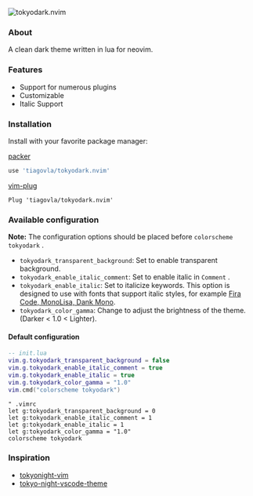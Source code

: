 ![tokyodark.nvim](https://svgur.com/i/WVs.svg)

### About

A clean dark theme written in lua for neovim.

### Features
- Support for numerous plugins
- Customizable
- Italic Support

### Installation
Install with your favorite package manager:

[packer](https://github.com/wbthomason/packer.nvim)
```lua
use 'tiagovla/tokyodark.nvim'
```

[vim-plug](https://github.com/junegunn/vim-plug)
```vim
Plug 'tiagovla/tokyodark.nvim'
```

### Available configuration

**Note:** The configuration options should be placed before `colorscheme tokyodark` .

- `tokyodark_transparent_background`: Set to enable transparent background.
- `tokyodark_enable_italic_comment`: Set to enable italic in `Comment` .
- `tokyodark_enable_italic`: Set to italicize keywords. This option is
  designed to use with fonts that support italic styles, for example
  [Fira Code, MonoLisa, Dank Mono](https://www.nerdfonts.com/).
- `tokyodark_color_gamma`: Change to adjust the brightness of the theme. (Darker < 1.0 < Lighter).


#### Default configuration
```lua
-- init.lua
vim.g.tokyodark_transparent_background = false
vim.g.tokyodark_enable_italic_comment = true
vim.g.tokyodark_enable_italic = true
vim.g.tokyodark_color_gamma = "1.0"
vim.cmd("colorscheme tokyodark")
```

```vim
" .vimrc
let g:tokyodark_transparent_background = 0
let g:tokyodark_enable_italic_comment = 1
let g:tokyodark_enable_italic = 1
let g:tokyodark_color_gamma = "1.0"
colorscheme tokyodark
```

### Inspiration
* [tokyonight-vim](https://github.com/ghifarit53/tokyonight-vim)
* [tokyo-night-vscode-theme](https://github.com/enkia/tokyo-night-vscode-theme)
